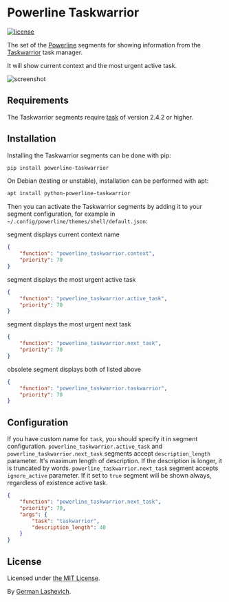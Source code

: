 Powerline Taskwarrior
===================

[![license](https://img.shields.io/github/license/kafene/netscape-bookmark-parser.svg?style=flat-square)](https://opensource.org/licenses/MIT)

The set of the [Powerline][1] segments for showing information from the [Taskwarrior][2] task manager.

It will show current context and the most urgent active task.

![screenshot][4]

Requirements
------------

The Taskwarrior segments require [task][2] of version 2.4.2 or higher.

Installation
------------

Installing the Taskwarrior segments can be done with pip:

```txt
pip install powerline-taskwarrior
```

On Debian (testing or unstable), installation can be performed with apt:

```txt
apt install python-powerline-taskwarrior
```

Then you can activate the Taskwarrior segments by adding it to your segment configuration,
for example in `~/.config/powerline/themes/shell/default.json`:

segment displays current context name
```json
{
    "function": "powerline_taskwarrior.context",
    "priority": 70
}
```

segment displays the most urgent active task
```json
{
    "function": "powerline_taskwarrior.active_task",
    "priority": 70
}
```

segment displays the most urgent next task
```json
{
    "function": "powerline_taskwarrior.next_task",
    "priority": 70
}
```

obsolete segment displays both of listed above
```json
{
    "function": "powerline_taskwarrior.taskwarrior",
    "priority": 70
}
```

Configuration
-------------
If you have custom name for `task`, you should specify it in segment configuration.
`powerline_taskwarrior.active_task` and `powerline_taskwarrior.next_task` segments accept `description_length` parameter.
It's maximum length of description. If the description is longer, it is truncated by words.
`powerline_taskwarrior.next_task` segment accepts `ignore_active` parameter. If it set to `true` segment will be shown
always, regardless of existence active task.
```json
{
    "function": "powerline_taskwarrior.next_task",
    "priority": 70,
    "args": {
        "task": "taskwarrior",
        "description_length": 40
    }
}
```

License
-------

Licensed under [the MIT License][5].

By [German Lashevich][3].

[1]: https://powerline.readthedocs.org/en/master/
[2]: http://taskwarrior.org/
[3]: https://github.com/zebradil
[4]: https://github.com/zebradil/powerline-taskwarrior/blob/master/screenshot.png
[5]: https://github.com/zebradil/powerline-taskwarrior/blob/master/LICENSE
